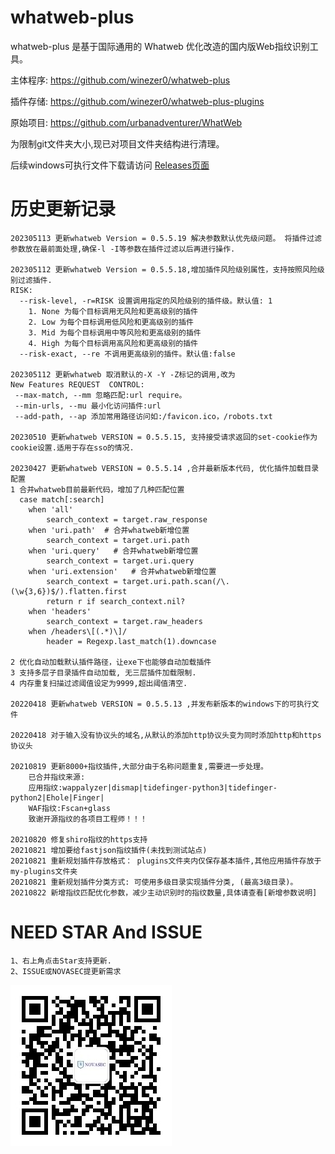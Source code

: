 # whatweb-plus 

whatweb-plus 是基于国际通用的 Whatweb 优化改造的国内版Web指纹识别工具。

主体程序:
https://github.com/winezer0/whatweb-plus

插件存储:
https://github.com/winezer0/whatweb-plus-plugins

原始项目:
https://github.com/urbanadventurer/WhatWeb



为限制git文件夹大小,现已对项目文件夹结构进行清理。

后续windows可执行文件下载请访问 [Releases页面](https://github.com/winezer0/whatweb-plus/releases/)



# 历史更新记录

    202305113 更新whatweb Version = 0.5.5.19 解决参数默认优先级问题。 将插件过滤参数放在最前面处理,确保-l -I等参数在插件过滤以后再进行操作.
    
    202305112 更新whatweb Version = 0.5.5.18,增加插件风险级别属性，支持按照风险级别过滤插件.
    RISK:
      --risk-level, -r=RISK 设置调用指定的风险级别的插件级。默认值: 1
        1. None 为每个目标调用无风险和更高级别的插件
        2. Low 为每个目标调用低风险和更高级别的插件
        3. Mid 为每个目标调用中等风险和更高级别的插件
        4. High 为每个目标调用高风险和更高级别的插件
      --risk-exact, --re 不调用更高级别的插件。默认值:false
    
    202305112 更新whatweb 取消默认的-X -Y -Z标记的调用,改为
    New Features REQUEST  CONTROL:
     --max-match, --mm 忽略匹配:url require。
     --min-urls, --mu 最小化访问插件:url
     --add-path, --ap 添加常用路径访问如:/favicon.ico，/robots.txt
     
    20230510 更新whatweb VERSION = 0.5.5.15, 支持接受请求返回的set-cookie作为cookie设置.适用于存在sso的情况.
    
    20230427 更新whatweb VERSION = 0.5.5.14 ,合并最新版本代码, 优化插件加载目录配置
    1 合并whatweb目前最新代码，增加了几种匹配位置
      case match[:search]
        when 'all'
            search_context = target.raw_response
        when 'uri.path'  # 合并whatweb新增位置
            search_context = target.uri.path 
        when 'uri.query'   # 合并whatweb新增位置
            search_context = target.uri.query
        when 'uri.extension'   # 合并whatweb新增位置
            search_context = target.uri.path.scan(/\.(\w{3,6})$/).flatten.first
            return r if search_context.nil?
        when 'headers'
            search_context = target.raw_headers
        when /headers\[(.*)\]/
            header = Regexp.last_match(1).downcase
    
    2 优化自动加载默认插件路径，让exe下也能够自动加载插件
    3 支持多层子目录插件自动加载, 无三层插件加载限制.
    4 内存重复扫描过滤阈值设定为9999,超出阈值清空.
    
    20220418 更新whatweb VERSION = 0.5.5.13 ,并发布新版本的windows下的可执行文件
    
    20220418 对于输入没有协议头的域名,从默认的添加http协议头变为同时添加http和https协议头
    
    20210819 更新8000+指纹插件,大部分由于名称问题重复,需要进一步处理。
        已合并指纹来源:
        应用指纹:wappalyzer|dismap|tidefinger-python3|tidefinger-python2|Ehole|Finger|   
        WAF指纹:Fscan+glass    
        致谢开源指纹的各项目工程师！！！
        
    20210820 修复shiro指纹的https支持
    20210821 增加要给fastjson指纹插件(未找到测试站点)
    20210821 重新规划插件存放格式： plugins文件夹内仅保存基本插件,其他应用插件存放于my-plugins文件夹
    20210821 重新规划插件分类方式: 可使用多级目录实现插件分类, (最高3级目录)。
    20210822 新增指纹匹配优化参数，减少主动识别时的指纹数量,具体请查看[新增参数说明]



# NEED STAR And ISSUE

```
1、右上角点击Star支持更新.
2、ISSUE或NOVASEC提更新需求
```

![NOVASEC](NOVASEC.jpg)
